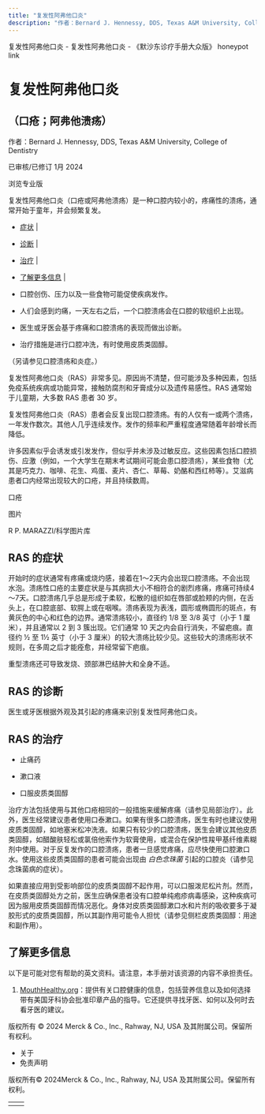 ```yaml
---
title: "复发性阿弗他口炎"
description: "作者：Bernard J. Hennessy, DDS, Texas A&M University, College of Dentistry"
---
```


﻿复发性阿弗他口炎 \- 复发性阿弗他口炎 \- 《默沙东诊疗手册大众版》 honeypot link

# 复发性阿弗他口炎

## （口疮；阿弗他溃疡）

作者：Bernard J. Hennessy, DDS, Texas A&M University, College of Dentistry

已审核/已修订 1月 2024

浏览专业版

复发性阿弗他口炎（口疮或阿弗他溃疡）是一种口腔内较小的，疼痛性的溃疡，通常开始于童年，并会频繁复发。

- [症状](#症状_v6529054_zh) \|
- [诊断](#诊断_v12777262_zh) \|
- [治疗](#治疗_v6529059_zh) \|
- [了解更多信息](#了解更多信息_v28486939_zh) \|

- 口腔创伤、压力以及一些食物可能促使疾病发作。

- 人们会感到灼痛，一天左右之后，一个口腔溃疡会在口腔的软组织上出现。

- 医生或牙医会基于疼痛和口腔溃疡的表现而做出诊断。

- 治疗措施是进行口腔冲洗，有时使用皮质类固醇。


（另请参见口腔溃疡和炎症。）

复发性阿弗他口炎（RAS）非常多见。原因尚不清楚，但可能涉及多种因素，包括免疫系统疾病或功能异常，接触防腐剂和牙膏成分以及遗传易感性。RAS 通常始于儿童期，大多数 RAS 患者 30 岁。

复发性阿弗他口炎（RAS）患者会反复出现口腔溃疡。有的人仅有一或两个溃疡，一年发作数次。其他人几乎连续发作。发作的频率和严重程度通常随着年龄增长而降低。

许多因素似乎会诱发或引发发作，但似乎并未涉及过敏反应。这些因素包括口腔损伤、应激（例如，一个大学生在期末考试期间可能会患口腔溃疡），某些食物（尤其是巧克力、咖啡、花生、鸡蛋、麦片、杏仁、草莓、奶酪和西红柿等）。艾滋病患者口内经常出现较大的口疮，并且持续数周。

口疮



图片

R P. MARAZZI/科学图片库

## RAS 的症状

开始时的症状通常有疼痛或烧灼感，接着在1〜2天内会出现口腔溃疡。不会出现水泡。溃疡性口疮的主要症状是与其病损大小不相符合的剧烈疼痛，疼痛可持续4～7天。口腔溃疡几乎总是形成于柔软，松散的组织如在唇部或脸颊的内侧，在舌头上，在口腔底部、软腭上或在咽喉。溃疡表现为表浅，圆形或椭圆形的斑点，有黄灰色的中心和红色的边界。通常溃疡较小，直径约 1/8 至 3/8 英寸（小于 1 厘米），并且通常以 2 到 3 簇出现。它们通常 10 天之内会自行消失，不留疤痕。直径约 ½ 至 1½ 英寸（小于 3 厘米）的较大溃疡比较少见。这些较大的溃疡形状不规则，在多周之后才能痊愈，并经常留下疤痕。

重型溃疡还可导致发烧、颈部淋巴结肿大和全身不适。

## RAS 的诊断

医生或牙医根据外观及其引起的疼痛来识别复发性阿弗他口炎。

## RAS 的治疗

- 止痛药

- 漱口液

- 口服皮质类固醇


治疗方法包括使用与其他口疮相同的一般措施来缓解疼痛（请参见局部治疗）。此外，医生经常建议患者使用口泰漱口。如果有很多口腔溃疡，医生有时也建议使用皮质类固醇，如地塞米松冲洗液。如果只有较少的口腔溃疡，医生会建议其他皮质类固醇，如醋酸肤轻松或氯倍他索作为软膏使用，或混合在保护性羧甲基纤维素糊剂中使用。对于反复发作的口腔溃疡，患者一旦感觉疼痛，应尽快使用口腔漱口水。使用这些皮质类固醇的患者可能会出现由 _白色念珠菌_ 引起的口腔炎（请参见念珠菌病的症状）。

如果直接应用到受影响部位的皮质类固醇不起作用，可以口服泼尼松片剂。然而，在皮质类固醇处方之前，医生应确保患者没有口腔单纯疱疹病毒感染，这种疾病可因为服用皮质类固醇而情况恶化。身体对皮质类固醇漱口水和片剂的吸收要多于凝胶形式的皮质类固醇，所以其副作用可能令人担忧（请参见侧栏皮质类固醇：用途和副作用）。

## 了解更多信息

以下是可能对您有帮助的英文资料。请注意，本手册对该资源的内容不承担责任。

1. [MouthHealthy.org](http://www.mouthhealthy.org/en/)：提供有关口腔健康的信息，包括营养信息以及如何选择带有美国牙科协会批准印章产品的指导。它还提供寻找牙医、如何以及何时去看牙医的建议。




版权所有 © 2024
Merck & Co., Inc., Rahway, NJ, USA 及其附属公司。保留所有权利。

- 关于
- 免责声明

版权所有© 2024Merck & Co., Inc., Rahway, NJ, USA 及其附属公司。保留所有权利。

|     |     |
| --- | --- |
|  |  |